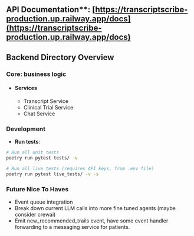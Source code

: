 
## API Documentation**: [https://transcriptscribe-production.up.railway.app/docs](https://transcriptscribe-production.up.railway.app/docs)

## Backend Directory Overview

### Core: business logic
- #### Services
    - Transcript Service
    - Clinical Trial Service
    - Chat Service

### Development

- **Run tests**:
```bash
# Run all unit tests
poetry run pytest tests/ -v

# Run all live tests (requires API keys, from .env file)
poetry run pytest live_tests/ -v -s
```

### Future Nice To Haves
- Event queue integration
- Break down current LLM calls into more fine tuned agents (maybe consider crewai)
- Emit new_recommended_trails event, have some event handler forwarding to a messaging service for patients.